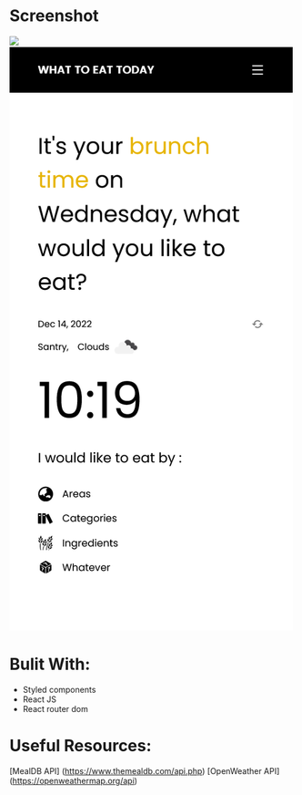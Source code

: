 # Screenshot
![](./public/screenshots/active.gif)
![](./public/screenshots/mobile-1.png)


# Bulit With:
- Styled components
- React JS
- React router dom

# Useful Resources:
[MealDB API] (https://www.themealdb.com/api.php) 
[OpenWeather API] (https://openweathermap.org/api)